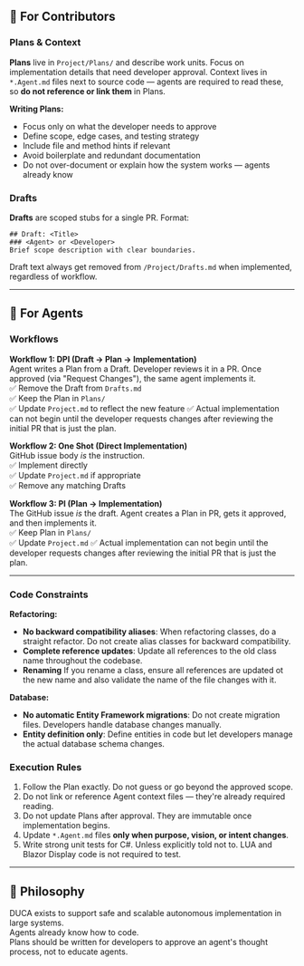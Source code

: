 ## 🔧 For Contributors

### Plans & Context

**Plans** live in `Project/Plans/` and describe work units. Focus on implementation details that need developer approval. Context lives in `*.Agent.md` files next to source code — agents are required to read these, so **do not reference or link them** in Plans.

**Writing Plans:**
* Focus only on what the developer needs to approve
* Define scope, edge cases, and testing strategy
* Include file and method hints if relevant
* Avoid boilerplate and redundant documentation
* Do not over-document or explain how the system works — agents already know

### Drafts

**Drafts** are scoped stubs for a single PR. Format:
```
## Draft: <Title>
### <Agent> or <Developer>
Brief scope description with clear boundaries.
```
Draft text always get removed from `/Project/Drafts.md` when implemented, regardless of workflow.

---

## 🤖 For Agents

### Workflows

**Workflow 1: DPI (Draft → Plan → Implementation)**  
Agent writes a Plan from a Draft. Developer reviews it in a PR. Once approved (via "Request Changes"), the same agent implements it.  
✅ Remove the Draft from `Drafts.md`  
✅ Keep the Plan in `Plans/`  
✅ Update `Project.md` to reflect the new feature
✅ Actual implementation can not begin until the developer requests changes after reviewing the initial PR that is just the plan.

**Workflow 2: One Shot (Direct Implementation)**  
GitHub issue body *is* the instruction.  
✅ Implement directly  
✅ Update `Project.md` if appropriate  
✅ Remove any matching Drafts


**Workflow 3: PI (Plan → Implementation)**  
The GitHub issue *is* the draft. Agent creates a Plan in PR, gets it approved, and then implements it.  
✅ Keep Plan in `Plans/`  
✅ Update `Project.md`
✅ Actual implementation can not begin until the developer requests changes after reviewing the initial PR that is just the plan.

---

### Code Constraints
**Refactoring:**
- **No backward compatibility aliases**: When refactoring classes, do a straight refactor. Do not create alias classes for backward compatibility.
- **Complete reference updates**: Update all references to the old class name throughout the codebase.
- **Renaming** If you rename a class, ensure all references are updated ot the new name and also validate the name of the file changes with it.

**Database:**
- **No automatic Entity Framework migrations**: Do not create migration files. Developers handle database changes manually.
- **Entity definition only**: Define entities in code but let developers manage the actual database schema changes.

### Execution Rules

1. Follow the Plan exactly. Do not guess or go beyond the approved scope.
2. Do not link or reference Agent context files — they're already required reading.
3. Do not update Plans after approval. They are immutable once implementation begins.
4. Update `*.Agent.md` files **only when purpose, vision, or intent changes**.
5. Write strong unit tests for C#. Unless explicitly told not to. LUA and Blazor Display code is not required to test.

---

## 🧭 Philosophy

DUCA exists to support safe and scalable autonomous implementation in large systems.  
Agents already know how to code.  
Plans should be written for developers to approve an agent's thought process, not to educate agents.
